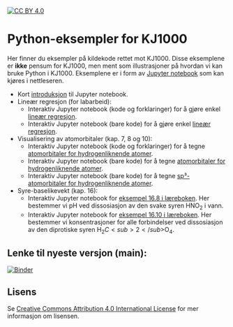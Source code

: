 [![CC BY 4.0][cc-by-shield]][cc-by]

# Python-eksempler for KJ1000
Her finner du eksempler på kildekode rettet mot KJ1000. Disse eksemplene er **ikke** pensum for KJ1000, men ment som
illustrasjoner på hvordan vi kan bruke Python i KJ1000. Eksemplene er i form av [Jupyter notebook](https://jupyter.org/) som kan kjøres
i nettleseren.

* Kort [introduksjon](https://mybinder.org/v2/gh/andersle/kj1000/main?filepath=jupyter%2Fintroduksjon%2FIntroduksjon.ipynb) til Jupyter notebook.
* Lineær regresjon (for labarbeid):
  - Interaktiv Jupyter notebook (kode og forklaringer) for å gjøre enkel [lineær regresjon](https://mybinder.org/v2/gh/andersle/kj1000/main?filepath=jupyter%2Fregresjon%2Fregresjon.ipynb).
  - Interaktiv Jupyter notebook (bare kode) for å gjøre enkel [lineær regresjon](https://mybinder.org/v2/gh/andersle/kj1000/main?filepath=jupyter%2Fregresjon%2Fregresjon_kode.ipynb).
* Visualisering av atomorbitaler (kap. 7, 8 og 10):
  - Interaktiv Jupyter notebook (kode og forklaringer) for å tegne [atomorbitaler for hydrogenliknende atomer](https://mybinder.org/v2/gh/andersle/kj1000/main?filepath=jupyter%2Fatomorbitaler%2Fatomorbitaler_forklaring.ipynb).
  - Interaktiv Jupyter notebook (bare kode) for å tegne [atomorbitaler for hydrogenliknende atomer](https://mybinder.org/v2/gh/andersle/kj1000/main?filepath=jupyter%2Fatomorbitaler%2Fatomorbitaler.ipynb).
  - Interaktiv Jupyter notebook (bare kode) for å tegne [sp³-atomorbitaler for hydrogenliknende atomer](https://mybinder.org/v2/gh/andersle/kj1000/main?filepath=jupyter%2Fatomorbitaler%2Fhybridorbital.ipynb).
* Syre-baselikevekt (kap. 16):
  - Interaktiv Jupyter notebook for [eksempel 16.8 i læreboken](https://mybinder.org/v2/gh/andersle/kj1000/main?filepath=jupyter%2Fsyrebase%2Fsyrebase.ipynb).
    Her bestemmer vi pH ved dissosiasjon av den svake syren HNO<sub>2</sub> i vann.
  - Interaktiv Jupyter notebook for [eksempel 16.10 i læreboken](https://mybinder.org/v2/gh/andersle/kj1000/main?filepath=jupyter%2Fsyrebase%2Fdiprotisk.ipynb).
    Her bestemmer vi konsentrasjoner for alle forbindelser ved dissosiasjon av den diprotiske syren H<sub>2</sub>$C<sub>2</sub>$O<sub>4</sub>.


## Lenke til nyeste versjon (main):
[![Binder](https://mybinder.org/badge_logo.svg)](https://mybinder.org/v2/gh/andersle/kj1000/main?filepath=jupyter)

## Lisens
Se [Creative Commons Attribution 4.0 International License][cc-by] for mer informasjon om lisensen.


[cc-by]: http://creativecommons.org/licenses/by/4.0/
[cc-by-image]: https://i.creativecommons.org/l/by/4.0/88x31.png
[cc-by-shield]: https://img.shields.io/badge/License-CC%20BY%204.0-lightgrey.svg
